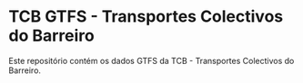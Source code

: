 # TCB GTFS - Transportes Colectivos do Barreiro

Este repositório contém os dados GTFS da TCB - Transportes Colectivos do Barreiro.
